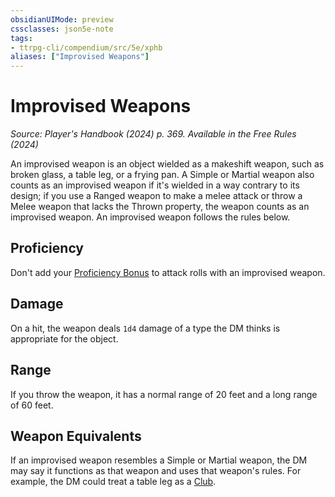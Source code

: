 ```yaml
---
obsidianUIMode: preview
cssclasses: json5e-note
tags:
- ttrpg-cli/compendium/src/5e/xphb
aliases: ["Improvised Weapons"]
---
```

# Improvised Weapons
*Source: Player's Handbook (2024) p. 369. Available in the Free Rules (2024)* 

An improvised weapon is an object wielded as a makeshift weapon, such as broken glass, a table leg, or a frying pan. A Simple or Martial weapon also counts as an improvised weapon if it's wielded in a way contrary to its design; if you use a Ranged weapon to make a melee attack or throw a Melee weapon that lacks the Thrown property, the weapon counts as an improvised weapon. An improvised weapon follows the rules below.

## Proficiency

Don't add your [Proficiency Bonus](2-Mechanics/CLI/rules/variant-rules/proficiency-xphb.md) to attack rolls with an improvised weapon.

## Damage

On a hit, the weapon deals `1d4` damage of a type the DM thinks is appropriate for the object.

## Range

If you throw the weapon, it has a normal range of 20 feet and a long range of 60 feet.

## Weapon Equivalents

If an improvised weapon resembles a Simple or Martial weapon, the DM may say it functions as that weapon and uses that weapon's rules. For example, the DM could treat a table leg as a [Club](2-Mechanics/CLI/items/club-xphb.md).